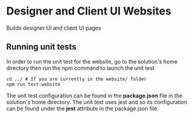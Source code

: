 # Designer and Client UI Websites
Builds designer UI and client UI pages

## Running unit tests
In order to run the unit test for the website, go to the solution's home directory then run the npm command to launch the unit test
```
cd ../ # If you are currently in the website/ folder
npm run test:website
```

The unit test configuration can be found in the **package.json** file in the solution's home directory. The unit test uses jest and so its configuration can be found under the **jest** attribute in the package.json file.
